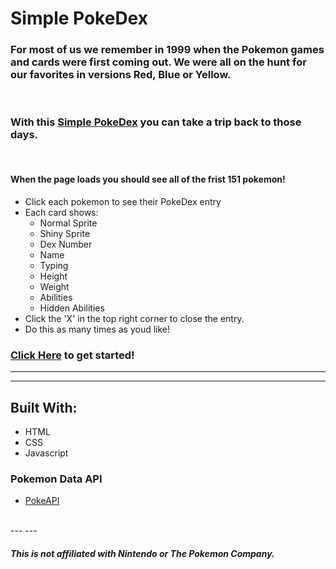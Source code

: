 # Simple PokeDex

### For most of us we remember in 1999 when the Pokemon games and cards were first coming out. We were all on the hunt for our favorites in versions Red, Blue or Yellow.

<br>

### With this [Simple PokeDex](https://evrook.github.io/UI-Elements-Project/) you can take a trip back to those days.

<br>

#### When the page loads you should see all of the frist 151 pokemon!
- Click each pokemon to see their PokeDex entry
- Each card shows:
    - Normal Sprite
    - Shiny Sprite
    - Dex Number
    - Name
    - Typing
    - Height
    - Weight
    - Abilities
    - Hidden Abilities
- Click the 'X' in the top right corner to close the entry.
- Do this as many times as youd like!

### [Click Here](https://evrook.github.io/UI-Elements-Project/) to get started!
---
---
## Built With:
- HTML
- CSS
- Javascript
### Pokemon Data API 
- [PokeAPI](https://pokeapi.co/)
<br>
---
---

##### This is not affiliated with Nintendo or The Pokemon Company. 